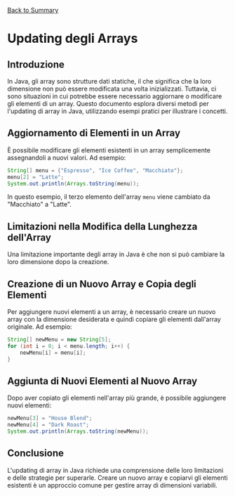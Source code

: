 [Back to Summary](../Summary.md)

# Updating degli Arrays

## Introduzione
In Java, gli array sono strutture dati statiche, il che significa che la loro dimensione non può essere modificata una volta inizializzati. Tuttavia, ci sono situazioni in cui potrebbe essere necessario aggiornare o modificare gli elementi di un array. Questo documento esplora diversi metodi per l'updating di array in Java, utilizzando esempi pratici per illustrare i concetti.

## Aggiornamento di Elementi in un Array
È possibile modificare gli elementi esistenti in un array semplicemente assegnandoli a nuovi valori. Ad esempio:

```java
String[] menu = {"Espresso", "Ice Coffee", "Macchiato"};
menu[2] = "Latte";
System.out.println(Arrays.toString(menu));
```

In questo esempio, il terzo elemento dell'array `menu` viene cambiato da "Macchiato" a "Latte".

## Limitazioni nella Modifica della Lunghezza dell'Array
Una limitazione importante degli array in Java è che non si può cambiare la loro dimensione dopo la creazione. 

## Creazione di un Nuovo Array e Copia degli Elementi
Per aggiungere nuovi elementi a un array, è necessario creare un nuovo array con la dimensione desiderata e quindi copiare gli elementi dall'array originale. Ad esempio:

```java
String[] newMenu = new String[5];
for (int i = 0; i < menu.length; i++) {
    newMenu[i] = menu[i];
}
```

## Aggiunta di Nuovi Elementi al Nuovo Array
Dopo aver copiato gli elementi nell'array più grande, è possibile aggiungere nuovi elementi:

```java
newMenu[3] = "House Blend";
newMenu[4] = "Dark Roast";
System.out.println(Arrays.toString(newMenu));
```

## Conclusione
L'updating di array in Java richiede una comprensione delle loro limitazioni e delle strategie per superarle. Creare un nuovo array e copiarvi gli elementi esistenti è un approccio comune per gestire array di dimensioni variabili.
